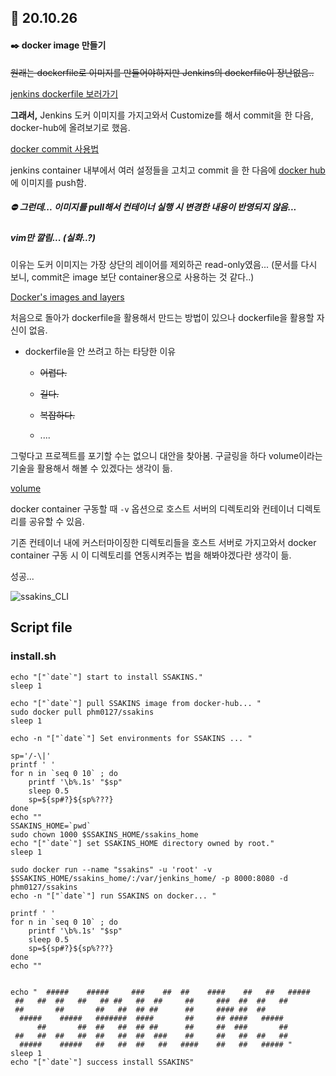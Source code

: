 ## :calendar: 20.10.26

#### :black_nib: docker image 만들기

~~원래는 dockerfile로 이미지를 만들어야하지만 Jenkins의 dockerfile이 장난없음..~~

[jenkins dockerfile 보러가기](https://github.com/jenkinsci/docker)

**그래서,** Jenkins 도커 이미지를 가지고와서 Customize를 해서 commit을 한 다음, docker-hub에 올려보기로 했음.

[docker commit 사용법 ](https://docs.docker.com/engine/reference/commandline/commit/)



jenkins container 내부에서 여러 설정들을 고치고 commit 을 한 다음에 [docker hub](https://hub.docker.com/repository/docker/phm0127/ssakins)에 이미지를 push함.

##### :no_entry: **그런데...** 이미지를 pull해서 컨테이너 실행 시 변경한 내용이 반영되지 않음...

##### vim만 깔림... (실화..?)

이유는 도커 이미지는 가장 상단의 레이어를 제외하곤 read-only였음... (문서를 다시 보니, commit은 image 보단 container용으로 사용하는 것 같다..)

[Docker's images and layers](https://docs.docker.com/storage/storagedriver/#images-and-layers)



처음으로 돌아가 dockerfile을 활용해서 만드는 방법이 있으나 dockerfile을 활용할 자신이 없음.

+ dockerfile을 안 쓰려고 하는 타당한 이유

  + ~~어렵다.~~

  + ~~길다.~~

  + ~~복잡하다.~~

  + ....

    

그렇다고 프로젝트를 포기할 수는 없으니 대안을 찾아봄. 구글링을 하다 volume이라는 기술을 활용해서 해볼 수 있겠다는 생각이 듦.

[volume](https://docs.docker.com/storage/volumes/)

docker container 구동할 때 ```-v``` 옵션으로 호스트 서버의 디렉토리와 컨테이너 디렉토리를 공유할 수 있음.

기존 컨테이너 내에 커스터마이징한 디렉토리들을 호스트 서버로 가지고와서 docker container 구동 시 이 디렉토리를 연동시켜주는 법을 해봐야겠다란 생각이 듦.

성공...

![ssakins_CLI](https://user-images.githubusercontent.com/7456710/97186825-1f006000-17e5-11eb-82fc-681179154b81.gif)







## Script file

### install.sh

```shell
echo "["`date`"] start to install SSAKINS."
sleep 1

echo "["`date`"] pull SSAKINS image from docker-hub... " 
sudo docker pull phm0127/ssakins
sleep 1

echo -n "["`date`"] Set environments for SSAKINS ... "

sp='/-\|'
printf ' '
for n in `seq 0 10` ; do
    printf '\b%.1s' "$sp"
    sleep 0.5
    sp=${sp#?}${sp%???}
done
echo ""
SSAKINS_HOME=`pwd`
sudo chown 1000 $SSAKINS_HOME/ssakins_home
echo "["`date`"] set SSAKINS_HOME directory owned by root."
sleep 1

sudo docker run --name "ssakins" -u 'root' -v $SSAKINS_HOME/ssakins_home/:/var/jenkins_home/ -p 8000:8080 -d phm0127/ssakins
echo -n "["`date`"] run SSAKINS on docker... "

printf ' '
for n in `seq 0 10` ; do
    printf '\b%.1s' "$sp"
    sleep 0.5
    sp=${sp#?}${sp%???}
done
echo ""


echo "  #####    #####     ###    ##  ##    ####    ##   ##   #####
 ##   ##  ##   ##   ## ##   ##  ##     ##     ###  ##  ##   ##
 ##       ##       ##   ##  ## ##      ##     #### ##  ##
  #####    #####   #######  ####       ##     ## ####   #####
      ##       ##  ##   ##  ## ##      ##     ##  ###       ##
 ##   ##  ##   ##  ##   ##  ##  ###    ##     ##   ##  ##   ##
  #####    #####   ##   ##  ##   ##   ####    ##   ##   ##### "
sleep 1
echo "["`date`"] success install SSAKINS"

```

